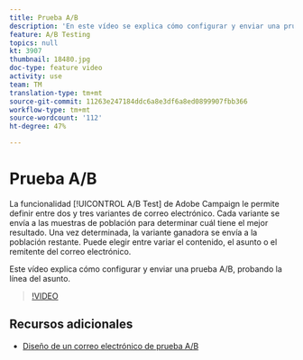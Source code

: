 ```yaml
---
title: Prueba A/B
description: 'En este vídeo se explica cómo configurar y enviar una prueba A/B en Adobe Campaign Standard, probando la línea de asunto. '
feature: A/B Testing
topics: null
kt: 3907
thumbnail: 18480.jpg
doc-type: feature video
activity: use
team: TM
translation-type: tm+mt
source-git-commit: 11263e247184ddc6a8e3df6a8ed0899907fbb366
workflow-type: tm+mt
source-wordcount: '112'
ht-degree: 47%

---
```



# Prueba A/B

La funcionalidad [!UICONTROL A/B Test] de Adobe Campaign le permite definir entre dos y tres variantes de correo electrónico. Cada variante se envía a las muestras de población para determinar cuál tiene el mejor resultado. Una vez determinada, la variante ganadora se envía a la población restante. Puede elegir entre variar el contenido, el asunto o el remitente del correo electrónico.

Este vídeo explica cómo configurar y enviar una prueba A/B, probando la línea del asunto.

>[!VIDEO](https://video.tv.adobe.com/v/18480?quality=12)

## Recursos adicionales

* [Diseño de un correo electrónico de prueba A/B](https://docs.adobe.com/help/en/campaign-standard/using/communication-channels/email-messages/designing-an-a-b-test-email.html)
